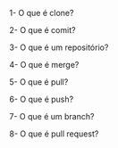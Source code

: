 1- O que é clone?

2- O que é comit?

3- O que é um repositório?

4- O que é merge?

5- O que é pull?

6- O que é push?

7- O que é um branch?

8- O que é pull request?